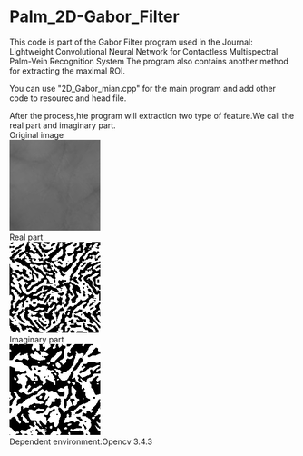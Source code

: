# Palm_2D-Gabor_Filter
This code is part of the Gabor Filter program used in the Journal: 
Lightweight Convolutional Neural Network for Contactless Multispectral Palm-Vein Recognition System
The program also contains another method for extracting the maximal ROI.

You can use "2D_Gabor_mian.cpp" for the main program and add other code to resourec and head file.

After the process,hte program will extraction two type of feature.We call the real part and imaginary part.  
Original image  
![image](https://github.com/t107618006/Palm_2D-Gabor_Filter/blob/main/Norm_ROI_001_l_850_01.png)  
Real part   
![image](https://github.com/t107618006/Palm_2D-Gabor_Filter/blob/main/norm_gabor_real_001_l_850_01.png)  
Imaginary part  
![image](https://github.com/t107618006/Palm_2D-Gabor_Filter/blob/main/norm_gabor_imaginary_001_l_850_01.png)  
Dependent environment:Opencv 3.4.3
